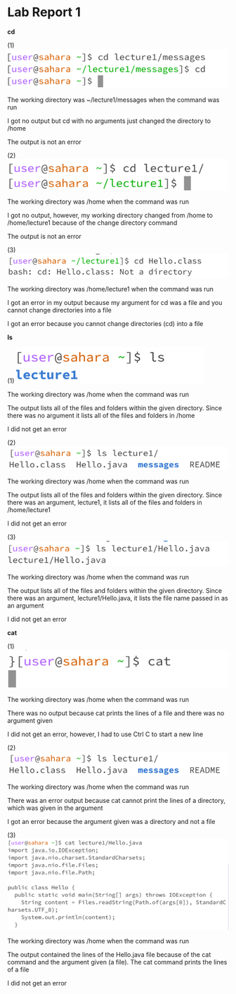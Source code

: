 # Lab Report 1

**cd**

(1) ![Image](cd%20no%20args.png)

The working directory was ~/lecture1/messages when the command was run

I got no output but cd with no arguments just changed the directory to /home

The output is not an error

(2) ![Image](cd%20directory.png)

The working directory was /home when the command was run

I got no output, however, my working directory changed from /home to /home/lecture1 because of the change directory command

The output is not an error

(3) ![Image](cd%20file.png)

The working directory was /home/lecture1 when the command was run

I got an error in my output because my argument for cd was a file and you cannot change directories into a file 

I got an error because you cannot change directories (cd) into a file



**ls**

(1) ![Image](ls%20no%20args.png)

The working directory was /home when the command was run

The output lists all of the files and folders within the given directory. Since there was no argument it lists all of the files and folders in /home 

I did not get an error 

(2) ![Image](ls%20directory.png)

The working directory was /home when the command was run

The output lists all of the files and folders within the given directory. Since there was an argument, lecture1, it lists all of the files and folders in /home/lecture1

I did not get an error

(3) ![Image](ls%20file.png)

The working directory was /home when the command was run

The output lists all of the files and folders within the given directory. Since there was an argument, lecture1/Hello.java, it lists the file name passed in as an argument

I did not get an error


**cat**

(1) ![Image](cat%20no%20args.png)

The working directory was /home when the command was run

There was no output because cat prints the lines of a file and there was no argument given

I did not get an error, however, I had to use Ctrl C to start a new line


(2) ![Image](ls%20directory.png)

The working directory was /home when the command was run

There was an error output because cat cannot print the lines of a directory, which was given in the argument

I got an error because the argument given was a directory and not a file

(3) ![Image](cat%20file.png)

The working directory was /home when the command was run

The output contained the lines of the Hello.java file because of the cat command and the argument given (a file). The cat command prints the lines of a file

I did not get an error
